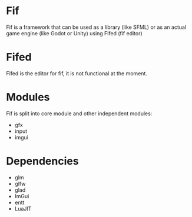 # Fif
Fif is a framework that can be used as a library (like SFML) or as an actual game engine (like Godot or Unity) using Fifed (fif editor)

# Fifed
Fifed is the editor for fif, it is not functional at the moment.

# Modules
Fif is split into core module and other independent modules:
- gfx
- input
- imgui

# Dependencies
- glm  
- glfw  
- glad
- ImGui      
- entt    
- LuaJIT   
